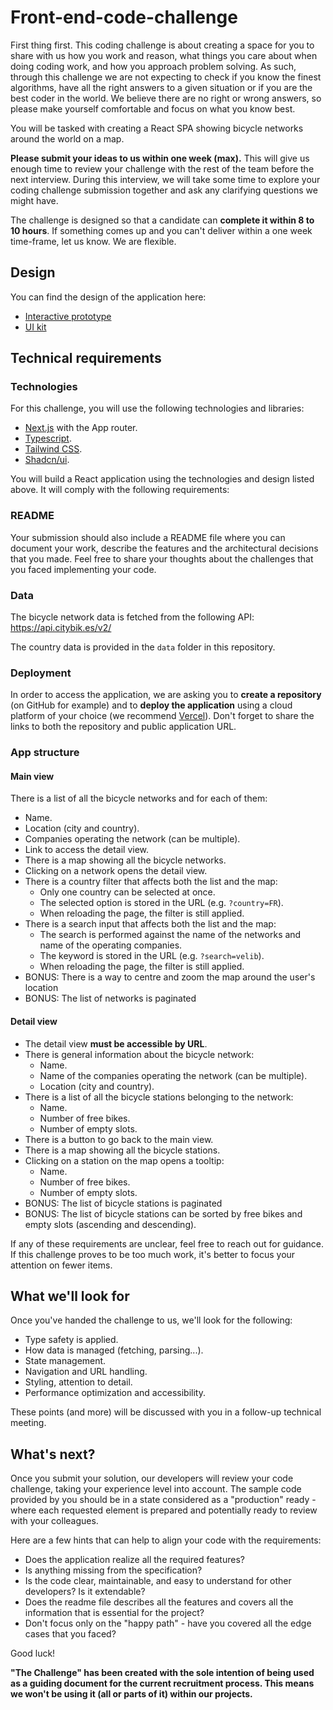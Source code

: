 # Front-end-code-challenge

First thing first. This coding challenge is about creating a space for you to share with us how you work and reason, what things you care about when doing coding work, and how you approach problem solving. As such, through this challenge we are not expecting to check if you know the finest algorithms, have all the right answers to a given situation or if you are the best coder in the world. We believe there are no right or wrong answers, so please make yourself comfortable and focus on what you know best.

You will be tasked with creating a React SPA showing bicycle networks around the world on a map.

**Please submit your ideas to us within one week (max).** This will give us enough time to review your challenge with the rest of the team before the next interview. During this interview, we will take some time to explore your coding challenge submission together and ask any clarifying questions we might have.

The challenge is designed so that a candidate can **complete it within 8 to 10 hours**. If something comes up and you can't deliver within a one week time-frame, let us know. We are flexible.

## Design

You can find the design of the application here:

- [Interactive prototype](https://www.figma.com/proto/0MNqMneHvxahQZ6pknjzlq/Frontend-Challenge?page-id=1166%3A4310&node-id=5110-10913&viewport=4865%2C-2607%2C0.79&t=UlhDbVzZT1c5dezR-1&scaling=scale-down&content-scaling=fixed&starting-point-node-id=5110%3A10913)
- [UI kit](https://www.figma.com/design/0MNqMneHvxahQZ6pknjzlq/Frontend-Challenge?node-id=1166-4310)

## Technical requirements

### Technologies

For this challenge, you will use the following technologies and libraries:

- [Next.js](https://nextjs.org/) with the App router.
- [Typescript](https://www.typescriptlang.org/).
- [Tailwind CSS](https://tailwindcss.com/).
- [Shadcn/ui](https://ui.shadcn.com/).

You will build a React application using the technologies and design listed above. It will comply with the following requirements:

### README

Your submission should also include a README file where you can document your work, describe the features and the architectural decisions that you made. Feel free to share your thoughts about the challenges that you faced implementing your code.

### Data

The bicycle network data is fetched from the following API: https://api.citybik.es/v2/

The country data is provided in the `data` folder in this repository.

### Deployment

In order to access the application, we are asking you to **create a repository** (on GitHub for example) and to **deploy the application** using a cloud platform of your choice (we recommend [Vercel](https://vercel.com/)). Don't forget to share the links to both the repository and public application URL.

### App structure

#### Main view

There is a list of all the bicycle networks and for each of them:

- Name.
- Location (city and country).
- Companies operating the network (can be multiple).
- Link to access the detail view.
- There is a map showing all the bicycle networks.
- Clicking on a network opens the detail view.
- There is a country filter that affects both the list and the map:
  - Only one country can be selected at once.
  - The selected option is stored in the URL (e.g. `?country=FR`).
  - When reloading the page, the filter is still applied.
- There is a search input that affects both the list and the map:
  - The search is performed against the name of the networks and name of the operating companies.
  - The keyword is stored in the URL (e.g. `?search=velib`).
  - When reloading the page, the filter is still applied.
- BONUS: There is a way to centre and zoom the map around the user's location
- BONUS: The list of networks is paginated

#### Detail view

- The detail view **must be accessible by URL**.
- There is general information about the bicycle network:
  - Name.
  - Name of the companies operating the network (can be multiple).
  - Location (city and country).
- There is a list of all the bicycle stations belonging to the network:
  - Name.
  - Number of free bikes.
  - Number of empty slots.
- There is a button to go back to the main view. 
- There is a map showing all the bicycle stations.
- Clicking on a station on the map opens a tooltip:
  - Name.
  - Number of free bikes.
  - Number of empty slots.
- BONUS: The list of bicycle stations is paginated
- BONUS: The list of bicycle stations can be sorted by free bikes and empty slots (ascending and descending).

If any of these requirements are unclear, feel free to reach out for guidance. If this challenge proves to be too much work, it's better to focus your attention on fewer items.

## What we'll look for

Once you've handed the challenge to us, we'll look for the following:

- Type safety is applied.
- How data is managed (fetching, parsing...).
- State management.
- Navigation and URL handling.
- Styling, attention to detail.
- Performance optimization and accessibility.

These points (and more) will be discussed with you in a follow-up technical meeting.

## What's next?

Once you submit your solution, our developers will review your code challenge, taking your experience level into account. The sample code provided by you should be in a state considered as a "production" ready - where each requested element is prepared and potentially ready to review with your colleagues.

Here are a few hints that can help to align your code with the requirements:

- Does the application realize all the required features?
- Is anything missing from the specification?
- Is the code clear, maintainable, and easy to understand for other developers? Is it extendable?
- Does the readme file describes all the features and covers all the information that is essential for the project?
- Don't focus only on the "happy path" - have you covered all the edge cases that you faced?

Good luck!

**"The Challenge" has been created with the sole intention of being used as a guiding document for the current recruitment process. This means we won't be using it (all or parts of it) within our projects.**
